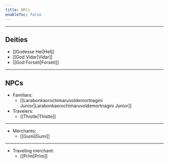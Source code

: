 ```yaml
---
title: NPCs
enableToc: false
---
```

___
## Deities

- [[Godesse Hel|Hel]]
- [[God Vidar|Vidar]]
- [[God Forseti|Forseti]]
___
## NPCs

- Familiars:
	- [[Larabonkaorochimaruvoldemortnagini Junior|Larabonkaorochimaruvoldemortnagini Junior]]
- Travelers: 
	- [[Thistle|Thistle]]
___
- Merchants: 
	- [[Gumi|Gumi]]
___
- Traveling merchant: 
	- [[Prīm|Prīm]]
